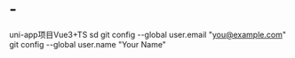 # -
uni-app项目Vue3+TS
sd
git config --global user.email "you@example.com"
git config --global user.name "Your Name"